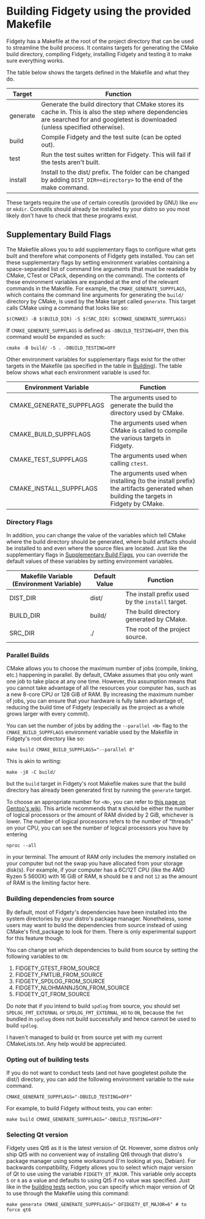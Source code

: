 # Building Fidgety using the provided Makefile

Fidgety has a Makefile at the root of the project directory that can be used to
streamline the build process. It contains targets for generating the CMake
build directory, compiling Fidgety, installing Fidgety and testing it to make
sure everything works.

The table below shows the targets defined in the Makefile and what they do.

| Target | Function |
| ------ | -------- |
| generate | Generate the build directory that CMake stores its cache in. This is also the step where dependencies are searched for and googletest is downloaded (unless specified otherwise). |
| build | Compile Fidgety and the test suite (can be opted out). |
| test | Run the test suites written for Fidgety. This will fail if the tests aren't built. |
| install | Install to the dist/ prefix. The folder can be changed by adding `DIST_DIR=<directory>` to the end of the make command. |

These targets require the use of certain coreutils (provided by GNU) like `env`
or `mkdir`. Coreutils should already be installed by your distro so you most
likely don't have to check that these programs exist.

## Supplementary Build Flags

The Makefile allows you to add supplementary flags to configure what gets built
and therefore what components of Fidgety gets installed. You can set these
supplementary flags by setting environment variables containing a
space-separated list of command line arguments (that must be readable by CMake,
CTest or CPack, depending on the command). The contents of these environment
variables are expanded at the end of the relevant commands in the Makefile.
For example, the `CMAKE_GENERATE_SUPPFLAGS`, which contains the command line
arguments for generating the `build/` directory by CMake, is used by the Make
target called `generate`. This target calls CMake using a command that looks
like so:

```shell
$(CMAKE) -B $(BUILD_DIR) -S $(SRC_DIR) $(CMAKE_GENERATE_SUPPFLAGS)
```

If `CMAKE_GENERATE_SUPPFLAGS` is defined as `-DBUILD_TESTING=OFF`, then this
command would be expanded as such:

```shell
cmake -B build/ -S . -DBUILD_TESTING=OFF
```

Other environment variables for supplementary flags exist for the other targets
in the Makefile (as specified in the table in [Building](#building)). The table
below shows what each environment variable is used for.

| Environment Variable | Function |
| -------------------- | -------- |
| CMAKE_GENERATE_SUPPFLAGS | The arguments used to generate the build the directory used by CMake. |
| CMAKE_BUILD_SUPPFLAGS | The arguments used when CMake is called to compile the various targets in Fidgety. |
| CMAKE_TEST_SUPPFLAGS | The arguments used when calling `ctest`. |
| CMAKE_INSTALL_SUPPFLAGS | The arguments used when installing (to the install prefix) the artifacts generated when building the targets in Fidgety by CMake. |

### Directory Flags

In addition, you can change the value of the variables which tell CMake where
the build directory should be generated, where build artifacts should be
installed to and even where the source files are located. Just like the
supplementary flags in [Supplementary Build Flags](#supplementary-build-flags),
you can override the default values of these variables by setting environment
variables.

| Makefile Variable (Environment Variable) | Default Value | Function |
| ---------------------------------------- | ------------- | -------- |
| DIST_DIR | dist/ | The install prefix used by the `install` target. |
| BUILD_DIR | build/ | The build directory generated by CMake. |
| SRC_DIR | ./ | The root of the project source. |

### Parallel Builds

CMake allows you to choose the maximum number of jobs (compile, linking, etc.)
happening in parallel. By default, CMake assumes that you only want one job
to take place at any one time. However, this assumption means that you cannot
take advantage of all the resources your computer has, such as a new 8-core
CPU or 128 GiB of RAM. By increasing the maximum number of jobs, you can ensure
that your hardware is fully taken advantage of, reducing the build time of
Fidgety (especially as the project as a whole grows larger with every commit).

You can set the number of jobs by adding the `--parallel <N>` flag to the
`CMAKE_BUILD_SUPPFLAGS` environment variable used by the Makefile in Fidgety's
root directory like so:

```shell
make build CMAKE_BUILD_SUPPFLAGS="--parallel 8"
```

This is akin to writing:

```shell
make -j8 -C build/
```

but the `build` target in Fidgety's root Makefile makes sure that the build
directory has already been generated first by running the `generate` target.

To choose an appropriate number for `<N>`, you can refer to
[this page on Gentoo's wiki](https://wiki.gentoo.org/wiki/MAKEOPTS).
This article recommends that `N` should be either the number of logical
processors or the amount of RAM divided by 2 GiB, whichever is lower.
The number of logical processors refers to the number of "threads" on your CPU,
you can see the number of logical processors you have by entering

```shell
nproc --all
```

in your terminal. The amount of RAM only includes the memory installed on your
computer but not the swap you have allocated from your storage disk(s). For
example, if your computer has a 6C/12T CPU (like the AMD Ryzen 5 5600X) with
16 GiB of RAM, `N` should be `8` and not `12` as the amount of RAM is the
limiting factor here.

### Building dependencies from source

By default, most of Fidgety's dependencies have been installed into the system
directories by your distro's package manager. Nonetheless, some users may want
to build the dependencies from source instead of using CMake's find_package
to look for them. There is only experimental support for this feature though.

You can change set which dependencies to build from source by setting the
following variables to `ON`:

1. FIDGETY_GTEST_FROM_SOURCE
2. FIDGETY_FMTLIB_FROM_SOURCE
3. FIDGETY_SPDLOG_FROM_SOURCE
4. FIDGETY_NLOHMANNJSON_FROM_SOURCE
5. FIDGETY_QT_FROM_SOURCE

Do note that if you intend to build `spdlog` from source, you should set
`SPDLOG_FMT_EXTERNAL` or `SPDLOG_FMT_EXTERNAL_HO` to `ON`, because the `fmt`
bundled in `spdlog` does not build successfully and hence cannot be used to
build `spdlog`.

I haven't managed to build `Qt` from source yet with my current CMakeLists.txt.
Any help would be appreciated.

### Opting out of building tests

If you do not want to conduct tests (and not have googletest pollute the dist/)
directory, you can add the following environment variable to the `make` command.

```
CMAKE_GENERATE_SUPPFLAGS="-DBUILD_TESTING=OFF"
```

For example, to build Fidgety without tests, you can enter:

```shell
make build CMAKE_GENERATE_SUPPFLAGS="-DBUILD_TESTING=OFF"
```

### Selecting Qt version

Fidgety uses Qt6 as it is the latest version of Qt. However, some distros only
ship Qt5 with no convenient way of installing Qt6 through that distro's package
manager using some workaround (I'm looking at you, Debian). For backwards
compatibility, Fidgety allows you to select which major version of Qt to use
using the variable `FIDGETY_QT_MAJOR`. This variable only accepts `5` or `6`
as a value and defaults to using Qt5 if no value was specified. Just like in
the [building tests](#opting-out-of-building-tests) section, you can specify
which major version of Qt to use through the Makefile using this command:

```shell
make generate CMAKE_GENERATE_SUPPFLAGS="-DFIDGETY_QT_MAJOR=6" # to force qt6
```
